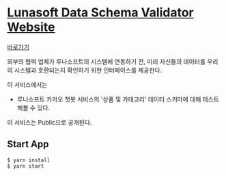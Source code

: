 # <a href="https://lunasoft-org.github.io/lunasoft-data-schema-validator-website"> Lunasoft Data Schema Validator Website</a>

<a href="https://lunasoft-org.github.io/lunasoft-data-schema-validator-website">바로가기</a>

외부의 협력 업체가 루나소프트의 시스템에 연동하기 전, 미리 자신들의 데이터를 우리의 시스템과 호환되는지 확인하기 위한 인터페이스를 제공한다.

이 서비스에서는

- 루나소프트 카카오 챗봇 서비스의 '상품 및 카테고리' 데이터 스키마에 대해 테스트해볼 수 있다.

이 서비스는 Public으로 공개된다.

## Start App

```
$ yarn install
$ yarn start
```

